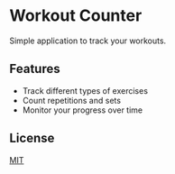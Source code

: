 # Workout Counter

Simple application to track your workouts.

## Features

- Track different types of exercises
- Count repetitions and sets
- Monitor your progress over time

<!-- ## Installation

```bash
# Clone the repository
git clone https://github.com/aleksebastian/workout-counter.git

# Navigate to the project directory
cd workout-counter

# Install dependencies
npm install
``` -->

<!-- ## Usage

[Add usage instructions here]

## Contributing

Pull requests are welcome. For major changes, please open an issue first to discuss what you would like to change. -->

## License

[MIT](https://choosealicense.com/licenses/mit/)
